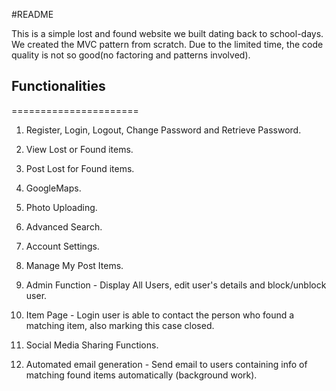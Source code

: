 #README

This is a simple lost and found website we built dating back to
school-days. We created the MVC pattern from scratch. Due to the
limited time, the code quality is not so good(no factoring and
patterns involved).

## Functionalities
======================
1. Register, Login, Logout, Change Password and Retrieve Password.

2. View Lost or Found items.

3. Post Lost for Found items.

4. GoogleMaps.

5. Photo Uploading.

6. Advanced Search.

7. Account Settings.

8. Manage My Post Items.

9. Admin Function - Display All Users, edit user's details and block/unblock user.

10. Item Page - Login user is able to contact the person who found a matching item, also marking this case closed.

11. Social Media Sharing Functions.

12. Automated email generation - Send email to users containing info of matching found items automatically (background work).